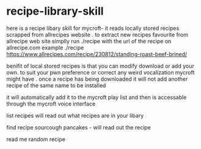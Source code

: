 # recipe-library-skill

here is a recipe libary skill for mycroft-   it reads locally stored recipes scrapped from allrecipes website .   to extract new recipes favourite  from  allrecipe web site
 simplly run ./recipe  with the url of the recipe on allrecipe.com
 example 
 ./recipe https://www.allrecipes.com/recipe/230812/standing-roast-beef-brined/
 
 benifit of local stored recipes  is that you can modify download or add your own. to suit your pwn preference or correct any weird vocalization mycroft might have .  once a recipe has being downloaded it will not add another recipe of the same name to be installed
 
 it will automatically add it to the  mycroft  play list  and then is accessable  through the mycroft  voice interface
 
 list recipes   will  read out what recipes are in your libary
 
 find  recipe sourcough pancakes - will read out the recipe
 
 read me random recipe 
